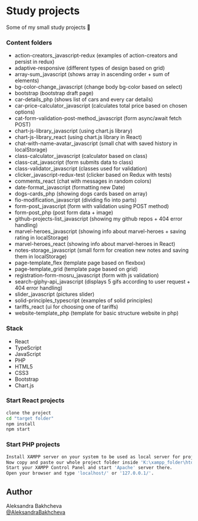 # Study projects

Some of my small study projects 📖

### Content folders

- action-creators_javascript-redux (examples of action-creators and persist in redux)
- adaptive-responsive (different types of design based on grid)
- array-sum_javascript (shows array in ascending order + sum of elements)
- bg-color-change_javascript (change body bg-color based on select)
- bootstrap (bootstrap draft page)
- car-details_php (shows list of cars and every car details)
- car-price-calculator_javascript (calculates total price based on chosen options)
- cat-form-validation-post-method_javascript (form async/await fetch POST)
- chart-js-library_javascript (using chart.js library)
- chart-js-library_react (using chart.js library in React)
- chat-with-name-avatar_javascript (small chat with saved history in localStorage)
- class-calculator_javascript (calculator based on class)
- class-cat_javascript (form submits data to class)
- class-validator_javascript (classes used for validation)
- clicker_javascript-redux-test (clicker based on Redux with tests)
- comments_react (chat with messages in random colors)
- date-format_javascript (formatting new Date)
- dogs-cards_php (showing dogs cards based on array)
- fio-modification_javascript (dividing fio into parts)
- form-post_javascript (form with validation using POST method)
- form-post_php (post form data + image)
- github-projects-list_javascript (showing my github repos + 404 error handling)
- marvel-heroes_javascript (showing info about marvel-heroes + saving rating in localStorage)
- marvel-heroes_react (showing info about marvel-heroes in React)
- notes-storage_javascript (small form for creation new notes and saving them in localStorage)
- page-template_flex (template page based on flexbox)
- page-template_grid (template page based on grid)
- registration-form-mosru_javascript (form with js validation)
- search-giphy-api_javascript (displays 5 gifs according to user request + 404 error handling)
- slider_javascript (pictures slider)
- solid-principles_typescript (examples of solid principles)
- tariffs_react (ui for choosing one of tariffs)
- website-template_php (template for basic structure website in php)

### Stack

- React
- TypeScript
- JavaScript
- PHP
- HTML5
- CSS3
- Bootstrap
- Chart.js

### Start React projects

```bash
clone the project
cd "target folder"
npm install
npm start
```

### Start PHP projects

```bash
Install XAMPP server on your system to be used as local server for project (lets say you installed it in 'K:\xampp_folder' folder)
Now copy and paste our whole project folder inside 'K:\xampp_folder\htdocs'
Start your XAMPP Control Panel and start 'Apache' server there.
Open your browser and type 'localhost/' or '127.0.0.1/'.
```

## Author

Aleksandra Bakhcheva<br>
[@AleksandraBakhcheva](https://github.com/AleksandraBakhcheva)
